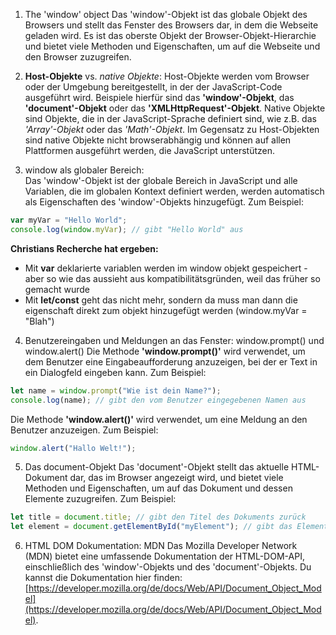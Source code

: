 1.  The 'window' object
    Das 'window'-Objekt ist das globale Objekt des Browsers und stellt das Fenster des Browsers dar, in dem die Webseite geladen wird. Es ist das oberste Objekt der Browser-Objekt-Hierarchie und bietet viele Methoden und Eigenschaften, um auf die Webseite und den Browser zuzugreifen.
2.  **Host-Objekte** vs. _native Objekte_:
    Host-Objekte werden vom Browser oder der Umgebung bereitgestellt, in der der JavaScript-Code ausgeführt wird. Beispiele hierfür sind das **'window'-Objekt**, das **'document'-Objekt** oder das **'XMLHttpRequest'-Objekt**. Native Objekte sind Objekte, die in der JavaScript-Sprache definiert sind, wie z.B. das _'Array'-Objekt_ oder das _'Math'-Objekt_. Im Gegensatz zu Host-Objekten sind native Objekte nicht browserabhängig und können auf allen Plattformen ausgeführt werden, die JavaScript unterstützen.

3.  window als globaler Bereich:  
    Das 'window'-Objekt ist der globale Bereich in JavaScript und alle Variablen, die im globalen Kontext definiert werden, werden automatisch als Eigenschaften des 'window'-Objekts hinzugefügt. Zum Beispiel:

```js
var myVar = "Hello World";
console.log(window.myVar); // gibt "Hello World" aus
```

**Christians Recherche hat ergeben:**

-   Mit **var** deklarierte variablen werden im window objekt gespeichert - aber so wie das aussieht aus kompatibilitätsgründen, weil das früher so gemacht wurde
-   Mit **let/const** geht das nicht mehr, sondern da muss man dann die eigenschaft direkt zum objekt hinzugefügt werden (window.myVar = "Blah")

4.  Benutzereingaben und Meldungen an das Fenster: window.prompt() und window.alert()
    Die Methode **'window.prompt()'** wird verwendet, um dem Benutzer eine Eingabeaufforderung anzuzeigen, bei der er Text in ein Dialogfeld eingeben kann. Zum Beispiel:

```js
let name = window.prompt("Wie ist dein Name?");
console.log(name); // gibt den vom Benutzer eingegebenen Namen aus
```

Die Methode **'window.alert()'** wird verwendet, um eine Meldung an den Benutzer anzuzeigen. Zum Beispiel:

```js
window.alert("Hallo Welt!");
```

5.  Das document-Objekt
    Das 'document'-Objekt stellt das aktuelle HTML-Dokument dar, das im Browser angezeigt wird, und bietet viele Methoden und Eigenschaften, um auf das Dokument und dessen Elemente zuzugreifen. Zum Beispiel:

```js
let title = document.title; // gibt den Titel des Dokuments zurück
let element = document.getElementById("myElement"); // gibt das Element mit der ID 'myElement' zurück
```

6.  HTML DOM Dokumentation: MDN
    Das Mozilla Developer Network (MDN) bietet eine umfassende Dokumentation der HTML-DOM-API, einschließlich des 'window'-Objekts und des 'document'-Objekts. Du kannst die Dokumentation hier finden: [https://developer.mozilla.org/de/docs/Web/API/Document_Object_Model](https://developer.mozilla.org/de/docs/Web/API/Document_Object_Model).
